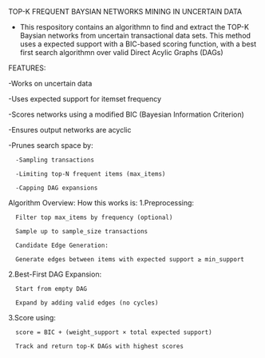 TOP-K FREQUENT BAYSIAN NETWORKS MINING IN UNCERTAIN DATA

- This respository contains an algorithmn to find and extract the TOP-K Baysian networks from uncertain transactional data sets. This method uses a expected support with a BIC-based scoring function, with a best first search algorithmn over valid Direct Acylic Graphs (DAGs)

FEATURES:

-Works on uncertain data

-Uses expected support for itemset frequency

-Scores networks using a modified BIC (Bayesian Information Criterion)

-Ensures output networks are acyclic

-Prunes search space by:

      -Sampling transactions
  
      -Limiting top-N frequent items (max_items)
  
      -Capping DAG expansions

Algorithm Overview:
How this works is:
1.Preprocessing:

      Filter top max_items by frequency (optional)

      Sample up to sample_size transactions

      Candidate Edge Generation:

      Generate edges between items with expected support ≥ min_support

2.Best-First DAG Expansion:

      Start from empty DAG

      Expand by adding valid edges (no cycles)

3.Score using:

      score = BIC + (weight_support × total expected support)

      Track and return top-K DAGs with highest scores
